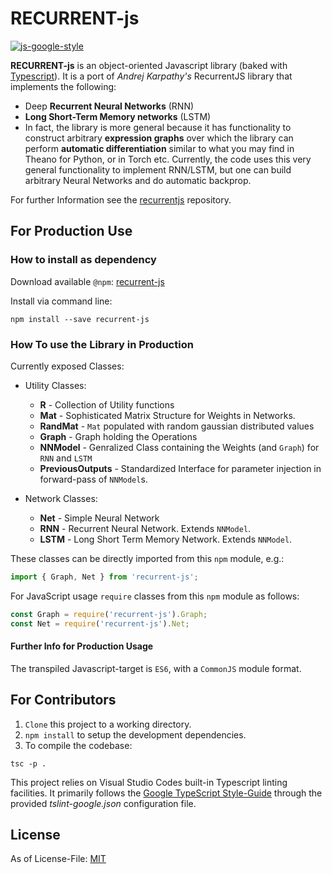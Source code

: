 # RECURRENT-js
[![js-google-style](https://img.shields.io/badge/code%20style-google-blue.svg)](https://google.github.io/styleguide/jsguide.html)

**RECURRENT-js** is an object-oriented Javascript library (baked with [Typescript](https://github.com/Microsoft/TypeScript)). It is a port of _Andrej Karpathy's_ RecurrentJS library that implements the following:

* Deep **Recurrent Neural Networks** (RNN) 
* **Long Short-Term Memory networks** (LSTM) 
* In fact, the library is more general because it has functionality to construct arbitrary **expression graphs** over which the library can perform **automatic differentiation** similar to what you may find in Theano for Python, or in Torch etc. Currently, the code uses this very general functionality to implement RNN/LSTM, but one can build arbitrary Neural Networks and do automatic backprop.

For further Information see the [recurrentjs](https://github.com/karpathy/recurrentjs) repository.

## For Production Use

### How to install as dependency

Download available `@npm`: [recurrent-js](https://www.npmjs.com/package/recurrent-js)

Install via command line:
```
npm install --save recurrent-js
```

### How To use the Library in Production

Currently exposed Classes:

* Utility Classes:
  * **R** - Collection of Utility functions
  * **Mat** - Sophisticated Matrix Structure for Weights in Networks.
  * **RandMat** - `Mat` populated with random gaussian distributed values
  * **Graph** - Graph holding the Operations
  * **NNModel** - Genralized Class containing the Weights (and `Graph`) for `RNN` and `LSTM` 
  * **PreviousOutputs** - Standardized Interface for parameter injection in forward-pass of `NNModel`s.

* Network Classes:
  * **Net** - Simple Neural Network
  * **RNN** - Recurrent Neural Network. Extends `NNModel`.
  * **LSTM** - Long Short Term Memory Network. Extends `NNModel`.

These classes can be directly imported from this `npm` module, e.g.:
```typescript
import { Graph, Net } from 'recurrent-js';
```

For JavaScript usage `require` classes from this `npm` module as follows:
```javascript
const Graph = require('recurrent-js').Graph;
const Net = require('recurrent-js').Net;
```

#### Further Info for Production Usage

The transpiled Javascript-target is `ES6`, with a `CommonJS` module format.

## For Contributors

1. `Clone` this project to a working directory.
2. `npm install` to setup the development dependencies.
3. To compile the codebase:

```
tsc -p .
```

This project relies on Visual Studio Codes built-in Typescript linting facilities. It primarily follows the [Google TypeScript Style-Guide](https://github.com/google/ts-style) through the provided *tslint-google.json* configuration file.

## License

As of License-File: [MIT](LICENSE)
